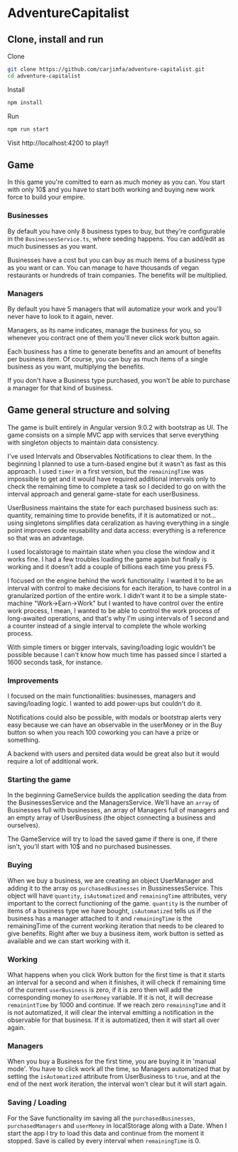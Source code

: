 # AdventureCapitalist

## Clone, install and run

Clone

```bash
git clone https://github.com/carjimfa/adventure-capitalist.git
cd adventure-capitalist
```

Install

```bash
npm install
```

Run

```bash
npm run start
```

Visit http://localhost:4200 to play!!

## Game

In this game you're comitted to earn as much money as you can. You start with only 10$ and you have to start both working and buying new work force to build your empire. 

### Businesses

By default you have only 8 business types to buy, but they're configurable in the `BusinessesService.ts`, where seeding happens. You can add/edit as much businesses as you want.

Businesses have a cost but you can buy as much items of a business type as you want or can. You can manage to have thousands of vegan restaurants or hundreds of train companies. The benefits will be multiplied.

### Managers

By default you have 5 managers that will automatize your work and you'll never have to look to it again, never.

Managers, as its name indicates, manage the business for you, so whenever you contract one of them you'll never click work button again.

Each business has a time to generate benefits and an amount of benefits per business item. Of course, you can buy as much items of a single business as you want, multiplying the benefits. 

If you don't have a Business type purchased, you won't be able to purchase a manager for that kind of business.

## Game general structure and solving

The game is built entirely in Angular version 9.0.2 with bootstrap as UI. The game consists on a simple MVC app with services that serve everything with singleton objects to maintain data consistency. 

I've used Intervals and Observables Notifications to clear them. In the beginning I planned to use a turn-based engine but it wasn't as fast as this approach. I used `timer` in a first version, but the `remainingTime` was impossible to get and it would have required additional intervals only to check the remaining time to complete a task so I decided to go on with the interval approach and general game-state for each userBusiness.

UserBusiness maintains the state for each purchased business such as: quantity, remaining time to provide benefits, if it is automatized or not... using singletons simplifies data ceralization as having everything in a single point improves code reusability and data access: everything is a reference so that was an advantage.

I used localstorage to maintain state when you close the window and it works fine. I had a few troubles loading the game again but finally is working and it doesn't add a couple of billions each time you press F5. 

I focused on the engine behind the work functionality. I wanted it to be an interval with control to make decisions for each iteration, to have control in a granularized portion of the entire work. I didn't want it to be a simple state-machine "Work->Earn->Work" but I wanted to have control over the entire work process, I mean, I wanted to be able to control the work process of long-awaited operations, and that's why I'm using intervals of 1 second and a counter instead of a single interval to complete the whole working process.

With simple timers or bigger intervals, saving/loading logic wouldn't be possible because I can't know how much time has passed since I started a 1600 seconds task, for instance.

### Improvements

I focused on the main functionalities: businesses, managers and saving/loading logic. I wanted to add power-ups but couldn't do it.

Notifications could also be possible, with modals or bootstrap alerts very easy because we can have an observable in the userMoney or in the Buy button so when you reach 100 coworking you can have a prize or something.

A backend with users and persited data would be great also but it would require a lot of additional work.

### Starting the game

In the beginning GameService builds the application seeding the data from the BusinessesService and the ManagersService. We'll have an `array` of Businesses full with businesses, an array of Managers full of managers and an empty array of UserBusiness (the object connecting a business and ourselves). 

The GameService will try to load the saved game if there is one, if there isn't, you'll start with 10$ and no purchased businesses.

### Buying

When we buy a business, we are creating an object UserManager and adding it to the array os `purchasedBusinesses` in BussinessesService. This object will have `quantity`, `isAutomatized` and `remainingTime` attributes, very important to the correct functioning of the game. `quantity` is the number of items of a business type we have bought, `isAutomatized` tells us if the business has a manager attached to it and `remainingTime` is the remainingTime of the current working iteration that needs to be cleared to give benefits. Right after we buy a business item, work button is setted as available and we can start working with it.

### Working

What happens when you click Work button for the first time is that it starts an interval for a second and when it finishes, it will check if remaining time of the current `userBusiness` is zero, if it is zero then will add the corresponding money to `userMoney` variable. If it is not, it will decrease `remainintTime` by 1000 and continue. If we reach zero `remainingTime` and it is not automatized, it will clear the interval emitting a notification in the observable for that business. If it is automatized, then it will start all over again.  

### Managers

When you buy a Business for the first time, you are buying it in 'manual mode'. You have to click work all the time, so Managers automatized that by setting the `isAutomatized` attribute from UserBusiness to `true`, and at the end of the next work iteration, the interval won't clear but it will start again.

### Saving / Loading

For the Save functionality im saving all the `purchasedBusinesses`, `purchasedManagers` and `userMoney` in localStorage along with a Date. When I start the app I try to load this data and continue from the moment it stopped. Save is called by every interval when `remainingTime` is 0.

